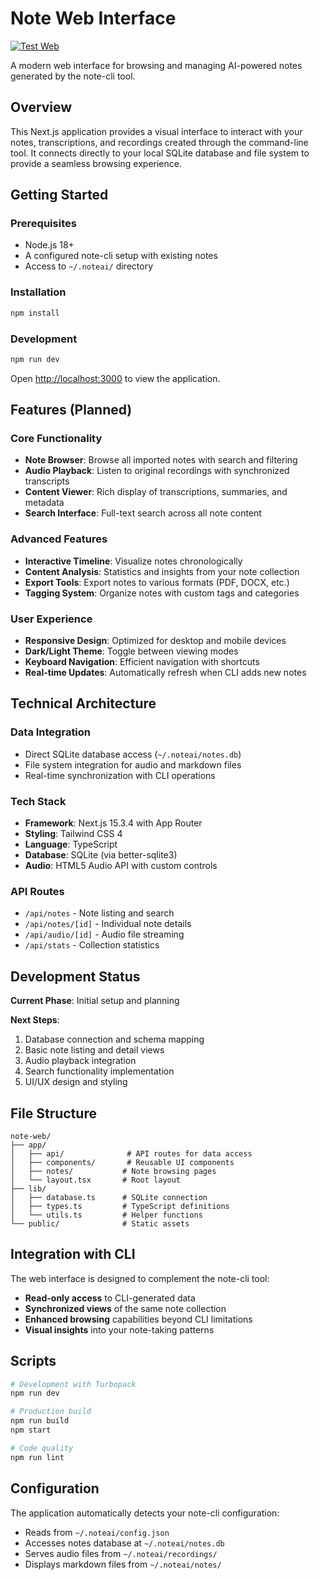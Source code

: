 # Note Web Interface

[![Test Web](https://github.com/lukeymclukeface/note/actions/workflows/test-web.yml/badge.svg)](https://github.com/lukeymclukeface/note/actions/workflows/test-web.yml)

A modern web interface for browsing and managing AI-powered notes generated by the note-cli tool.

## Overview

This Next.js application provides a visual interface to interact with your notes, transcriptions, and recordings created through the command-line tool. It connects directly to your local SQLite database and file system to provide a seamless browsing experience.

## Getting Started

### Prerequisites
- Node.js 18+
- A configured note-cli setup with existing notes
- Access to `~/.noteai/` directory

### Installation
```bash
npm install
```

### Development
```bash
npm run dev
```

Open [http://localhost:3000](http://localhost:3000) to view the application.

## Features (Planned)

### Core Functionality
- **Note Browser**: Browse all imported notes with search and filtering
- **Audio Playback**: Listen to original recordings with synchronized transcripts
- **Content Viewer**: Rich display of transcriptions, summaries, and metadata
- **Search Interface**: Full-text search across all note content

### Advanced Features
- **Interactive Timeline**: Visualize notes chronologically
- **Content Analysis**: Statistics and insights from your note collection
- **Export Tools**: Export notes to various formats (PDF, DOCX, etc.)
- **Tagging System**: Organize notes with custom tags and categories

### User Experience
- **Responsive Design**: Optimized for desktop and mobile devices
- **Dark/Light Theme**: Toggle between viewing modes
- **Keyboard Navigation**: Efficient navigation with shortcuts
- **Real-time Updates**: Automatically refresh when CLI adds new notes

## Technical Architecture

### Data Integration
- Direct SQLite database access (`~/.noteai/notes.db`)
- File system integration for audio and markdown files
- Real-time synchronization with CLI operations

### Tech Stack
- **Framework**: Next.js 15.3.4 with App Router
- **Styling**: Tailwind CSS 4
- **Language**: TypeScript
- **Database**: SQLite (via better-sqlite3)
- **Audio**: HTML5 Audio API with custom controls

### API Routes
- `/api/notes` - Note listing and search
- `/api/notes/[id]` - Individual note details
- `/api/audio/[id]` - Audio file streaming
- `/api/stats` - Collection statistics

## Development Status

**Current Phase**: Initial setup and planning

**Next Steps**:
1. Database connection and schema mapping
2. Basic note listing and detail views
3. Audio playback integration
4. Search functionality implementation
5. UI/UX design and styling

## File Structure

```
note-web/
├── app/
│   ├── api/              # API routes for data access
│   ├── components/       # Reusable UI components
│   ├── notes/           # Note browsing pages
│   └── layout.tsx       # Root layout
├── lib/
│   ├── database.ts      # SQLite connection
│   ├── types.ts         # TypeScript definitions
│   └── utils.ts         # Helper functions
└── public/              # Static assets
```

## Integration with CLI

The web interface is designed to complement the note-cli tool:
- **Read-only access** to CLI-generated data
- **Synchronized views** of the same note collection
- **Enhanced browsing** capabilities beyond CLI limitations
- **Visual insights** into your note-taking patterns

## Scripts

```bash
# Development with Turbopack
npm run dev

# Production build
npm run build
npm start

# Code quality
npm run lint
```

## Configuration

The application automatically detects your note-cli configuration:
- Reads from `~/.noteai/config.json`
- Accesses notes database at `~/.noteai/notes.db`
- Serves audio files from `~/.noteai/recordings/`
- Displays markdown files from `~/.noteai/notes/`
